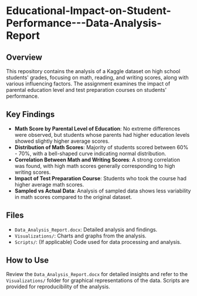 # Educational-Impact-on-Student-Performance---Data-Analysis-Report

## Overview
This repository contains the analysis of a Kaggle dataset on high school students' grades, focusing on math, reading, and writing scores, along with various influencing factors. The assignment examines the impact of parental education level and test preparation courses on students' performance.

## Key Findings
- **Math Score by Parental Level of Education**: No extreme differences were observed, but students whose parents had higher education levels showed slightly higher average scores.
- **Distribution of Math Scores**: Majority of students scored between 60% - 70%, with a bell-shaped curve indicating normal distribution.
- **Correlation Between Math and Writing Scores**: A strong correlation was found, with high math scores generally corresponding to high writing scores.
- **Impact of Test Preparation Course**: Students who took the course had higher average math scores.
- **Sampled vs Actual Data**: Analysis of sampled data shows less variability in math scores compared to the original dataset.

## Files
- `Data_Analysis_Report.docx`: Detailed analysis and findings.
- `Visualizations/`: Charts and graphs from the analysis.
- `Scripts/`: (If applicable) Code used for data processing and analysis.

## How to Use
Review the `Data_Analysis_Report.docx` for detailed insights and refer to the `Visualizations/` folder for graphical representations of the data. Scripts are provided for reproducibility of the analysis.
